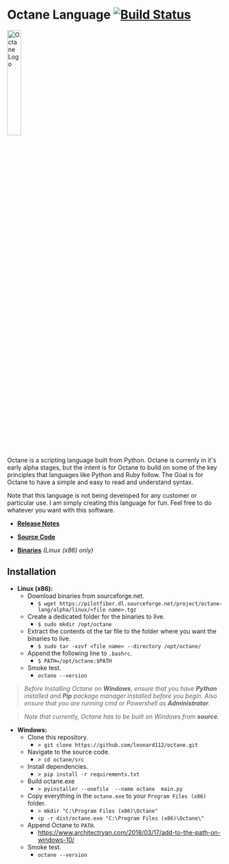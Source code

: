 # Octane Language [![Build Status](https://travis-ci.com/leonard112/octane.svg?branch=main)](https://travis-ci.com/leonard112/octane)

<img src="https://github.com/leonard112/octane/blob/main/images/octane-logo.svg" alt="Octane Logo" width=25%></img>

Octane is a scripting language built from Python. Octane is currenly in it's early alpha stages, but the intent is for Octane to build on some of the key principles that languages like Python and Ruby follow. The Goal is for Octane to have a simple and easy to read and understand syntax. 

Note that this language is not being developed for any customer or particular use. I am simply creating this language for fun. Feel free to do whatever you want with this software.

* __[Release Notes](https://github.com/leonard112/octane/blob/main/RELEASE_NOTES.md)__

* __[Source Code](https://github.com/leonard112/octane)__

* __[Binaries](https://sourceforge.net/projects/octane-lang/files/alpha/linux/)__ _(Linux (x86) only)_
  
## Installation

* __Linux (x86):__
  * Download binaries from sourceforge.net.
    * `$ wget https://pilotfiber.dl.sourceforge.net/project/octane-lang/alpha/linux/<file name>.tgz`
  * Create a dedicated folder for the binaries to live.
    * `$ sudo mkdir /opt/octane`
  * Extract the contents ot the tar file to the folder where you want the binaries to live.
    * `$ sudo tar -xzvf <file name> --directory /opt/octane/`
  * Append the following line to `.bashrc`.
    * `$ PATH=/opt/octane:$PATH`
  * Smoke test.
    * `octane --version`

> _Before Installing Octane on __Windows__, ensure that you have __Python__ installed and __Pip__ package manager installed before you begin. Also ensure that you are running cmd or Powershell as __Administrator__._

> _Note that currently, Octane has to be built on Windows from __source__._

* __Windows:__
  * Clone this repository.
    * `> git clone https://github.com/leonard112/octane.git`
  * Navigate to the source code.
    * `> cd octane/src`
  * Install dependencies.
    * `> pip install -r requirements.txt`
  * Build octane.exe
    * `> pyinstaller --onefile  --name octane  main.py`
  * Copy everything in the `octane.exe` to your `Program Files (x86)` folder.
    * `> mkdir "C:\Program Files (x86)\Octane"`
    * `cp -r dist/octane.exe "C:\Program Files (x86)\Octane\"`
  * Append Octane to `PATH`.
    * https://www.architectryan.com/2018/03/17/add-to-the-path-on-windows-10/
  * Smoke test.
    * `octane --version`
